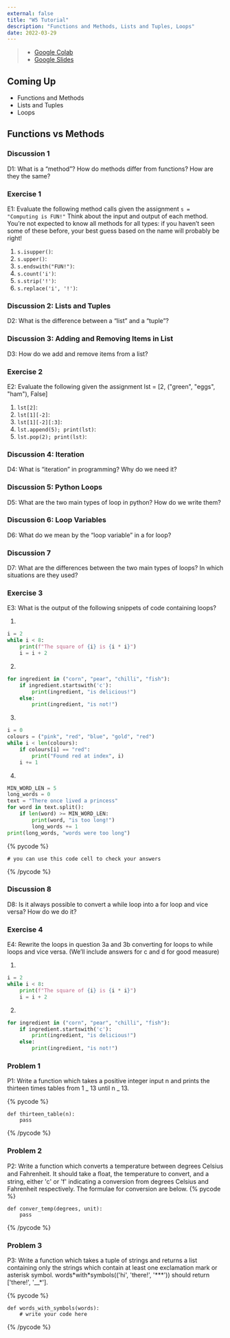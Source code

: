 ```yaml
---
external: false
title: "W5 Tutorial"
description: "Functions and Methods, Lists and Tuples, Loops"
date: 2022-03-29
---
```


> - [Google Colab](https://colab.research.google.com/drive/14UkPWCcxFWElB1yNRbJ2fgonOrJexYC3?usp=sharing)
> - [Google Slides](https://docs.google.com/presentation/d/1VH5XPKs5t7ikBQ1c0Vqp2mi2WYhS5yHXPIAtqWA6wIM/edit?usp=sharing)

## Coming Up

- Functions and Methods
- Lists and Tuples
- Loops


## Functions vs Methods
### Discussion 1

D1: What is a “method”? How do methods differ from functions? How are they the same?

### Exercise 1

E1: Evaluate the following method calls given the assignment `s = "Computing is FUN!"` Think about the input and output of each method. You’re not expected to know all methods for all types: if you haven’t seen some of these before, your best guess based on the name will probably be right!

1. `s.isupper()`:
2. `s.upper()`:
3. `s.endswith("FUN!")`:
4. `s.count('i')`:
5. `s.strip('!')`:
6. `s.replace('i', '!')`:

### Discussion 2: Lists and Tuples

D2: What is the difference between a “list” and a “tuple”?

### Discussion 3: Adding and Removing Items in List

D3: How do we add and remove items from a list?

### Exercise 2

E2: Evaluate the following given the assignment lst = [2, ("green", "eggs", "ham"), False]

1. `lst[2]`:
2. `lst[1][-2]`:
3. `lst[1][-2][:3]`:
4. `lst.append(5); print(lst)`:
5. `lst.pop(2); print(lst)`:

### Discussion 4: Iteration

D4: What is “iteration” in programming? Why do we need it?

### Discussion 5: Python Loops

D5: What are the two main types of loop in python? How do we write them?

### Discussion 6: Loop Variables

D6: What do we mean by the “loop variable” in a for loop?

### Discussion 7

D7: What are the differences between the two main types of loops? In which situations are they used?

### Exercise 3

E3: What is the output of the following snippets of code containing loops?

1.

```python
i = 2
while i < 8:
    print(f"The square of {i} is {i * i}")
    i = i + 2
```

2.

```python
for ingredient in ("corn", "pear", "chilli", "fish"):
    if ingredient.startswith('c'):
        print(ingredient, "is delicious!")
    else:
        print(ingredient, "is not!")
```

3.

```python
i = 0
colours = ("pink", "red", "blue", "gold", "red")
while i < len(colours):
    if colours[i] == "red":
        print("Found red at index", i)
    i += 1
```

4.

```python
MIN_WORD_LEN = 5
long_words = 0
text = "There once lived a princess"
for word in text.split():
    if len(word) >= MIN_WORD_LEN:
        print(word, "is too long!")
        long_words += 1
print(long_words, "words were too long")
```

{% pycode %}

```
# you can use this code cell to check your answers
```

{% /pycode %}

### Discussion 8

D8: Is it always possible to convert a while loop into a for loop and vice versa? How do we do it?

### Exercise 4

E4: Rewrite the loops in question 3a and 3b converting for loops to while loops and vice versa. (We’ll include answers for c and d for good measure)

1.

```python
i = 2
while i < 8:
    print(f"The square of {i} is {i * i}")
    i = i + 2
```

2.

```python
for ingredient in ("corn", "pear", "chilli", "fish"):
    if ingredient.startswith('c'):
        print(ingredient, "is delicious!")
    else:
        print(ingredient, "is not!")
```

### Problem 1

P1: Write a function which takes a positive integer input n and prints the thirteen times tables from 1 _ 13 until n _ 13.

{% pycode %}

```
def thirteen_table(n):
    pass
```

{% /pycode %}

### Problem 2

P2: Write a function which converts a temperature between degrees Celsius and Fahrenheit. It should take a ﬂoat, the temperature to convert, and a string, either 'c' or 'f' indicating a conversion from degrees Celsius and Fahrenheit respectively. The formulae for conversion are below.
{% pycode %}

```
def conver_temp(degrees, unit):
    pass
```

{% /pycode %}

### Problem 3

P3: Write a function which takes a tuple of strings and returns a list containing only the strings which contain at least one exclamation mark or asterisk symbol. words\*with\*symbols(('hi', 'there!', '\*\*\*')) should return ['there!', '_\_\*'].

{% pycode %}

```
def words_with_symbols(words):
    # write your code here
```

{% /pycode %}
